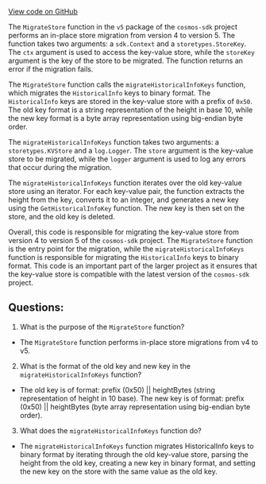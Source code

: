 [View code on GitHub](https://github.com/cosmos/cosmos-sdk.git/x/staking/migrations/v5/store.go)

The `MigrateStore` function in the `v5` package of the `cosmos-sdk` project performs an in-place store migration from version 4 to version 5. The function takes two arguments: a `sdk.Context` and a `storetypes.StoreKey`. The `ctx` argument is used to access the key-value store, while the `storeKey` argument is the key of the store to be migrated. The function returns an error if the migration fails.

The `MigrateStore` function calls the `migrateHistoricalInfoKeys` function, which migrates the `HistoricalInfo` keys to binary format. The `HistoricalInfo` keys are stored in the key-value store with a prefix of `0x50`. The old key format is a string representation of the height in base 10, while the new key format is a byte array representation using big-endian byte order.

The `migrateHistoricalInfoKeys` function takes two arguments: a `storetypes.KVStore` and a `log.Logger`. The `store` argument is the key-value store to be migrated, while the `logger` argument is used to log any errors that occur during the migration.

The `migrateHistoricalInfoKeys` function iterates over the old key-value store using an iterator. For each key-value pair, the function extracts the height from the key, converts it to an integer, and generates a new key using the `GetHistoricalInfoKey` function. The new key is then set on the store, and the old key is deleted.

Overall, this code is responsible for migrating the key-value store from version 4 to version 5 of the `cosmos-sdk` project. The `MigrateStore` function is the entry point for the migration, while the `migrateHistoricalInfoKeys` function is responsible for migrating the `HistoricalInfo` keys to binary format. This code is an important part of the larger project as it ensures that the key-value store is compatible with the latest version of the `cosmos-sdk` project.
## Questions: 
 1. What is the purpose of the `MigrateStore` function?
- The `MigrateStore` function performs in-place store migrations from v4 to v5.

2. What is the format of the old key and new key in the `migrateHistoricalInfoKeys` function?
- The old key is of format: prefix (0x50) || heightBytes (string representation of height in 10 base). The new key is of format: prefix (0x50) || heightBytes (byte array representation using big-endian byte order).

3. What does the `migrateHistoricalInfoKeys` function do?
- The `migrateHistoricalInfoKeys` function migrates HistoricalInfo keys to binary format by iterating through the old key-value store, parsing the height from the old key, creating a new key in binary format, and setting the new key on the store with the same value as the old key.